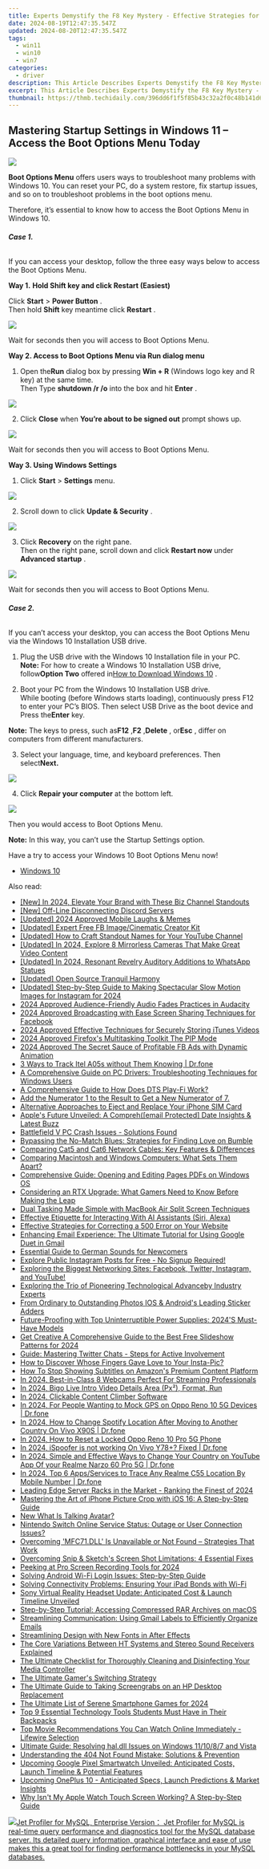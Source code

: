 ```yaml
---
title: Experts Demystify the F8 Key Mystery - Effective Strategies for Reinstating Safe Mode Access on Windows 10
date: 2024-08-19T12:47:35.547Z
updated: 2024-08-20T12:47:35.547Z
tags:
  - win11
  - win10
  - win7
categories:
  - driver
description: This Article Describes Experts Demystify the F8 Key Mystery - Effective Strategies for Reinstating Safe Mode Access on Windows 10
excerpt: This Article Describes Experts Demystify the F8 Key Mystery - Effective Strategies for Reinstating Safe Mode Access on Windows 10
thumbnail: https://thmb.techidaily.com/396dd6f1f5f85b43c32a2f0c48b141d6c784c244e29fb18f62cea6ab6fd668ed.jpg
---
```


## Mastering Startup Settings in Windows 11 – Access the Boot Options Menu Today

![](https://images.drivereasy.com/wp-content/uploads/2017/02/Untitled.png)

**Boot Options Menu** offers users ways to troubleshoot many problems with Windows 10\. You can reset your PC, do a system restore, fix startup issues, and so on to troubleshoot problems in the boot options menu.

 Therefore, it’s essential to know how to access the Boot Options Menu in Windows 10.

###### **Case 1.**

 If you can access your desktop, follow the three easy ways below to access the Boot Options Menu.

**Way 1\.**   **Hold Shift key and click Restart (Easiest)**

 Click **Start**  \> **Power Button** .  
 Then hold **Shift**  key meantime click **Restart** .

![](https://images.drivereasy.com/wp-content/uploads/2017/02/1-16.png)

Wait for seconds then you will access to Boot Options Menu.

**Way 2\. Access to Boot Options Menu via Run dialog menu**

 1) Open the**Run** dialog box by pressing **Win + R** (Windows logo key and R key) at the same time.  
 Then Type **shutdown /r /o**  into the box and hit **Enter** .

![](https://images.drivereasy.com/wp-content/uploads/2017/02/5-6.png)

 2) Click **Close**  when **You’re about to be signed out**  prompt shows up.

![](https://images.drivereasy.com/wp-content/uploads/2017/02/5-1-1.png)

Wait for seconds then you will access to Boot Options Menu.

**Way 3\. Using Windows Settings**

 1) Click **Start**  \> **Settings**  menu.

![](https://images.drivereasy.com/wp-content/uploads/2017/02/2-15.png)

 2) Scroll down to click **Update & Security** .

![](https://images.drivereasy.com/wp-content/uploads/2017/02/3-9.png)

 3) Click **Recovery**  on the right pane.  
 Then on the right pane, scroll down and click **Restart now**  under **Advanced startup** .

![](https://images.drivereasy.com/wp-content/uploads/2017/02/4-9.png)

Wait for seconds then you will access to Boot Options Menu.

###### **Case 2.**

 If you can’t access your desktop, you can access the Boot Options Menu via the Windows 10 Installation USB drive.

 1) Plug the USB drive with the Windows 10 Installation file in your PC.  
**Note:** For how to create a Windows 10 Installation USB drive, follow**Option Two** offered in[How to Download Windows 10](https://tools.techidaily.com/drivereasy/download/) .

 2) Boot your PC from the Windows 10 Installation USB drive.  
 While booting (before Windows starts loading), continuously press F12 to enter your PC’s BIOS. Then select USB Drive as the boot device and Press the**Enter** key.

**Note:** The keys to press, such as**F12** ,**F2** ,**Delete** , or**Esc** , differ on computers from different manufacturers.

 3) Select your language, time, and keyboard preferences. Then select**Next.**

![](https://images.drivereasy.com/wp-content/uploads/2017/02/7-5.png)

 4) Click **Repair your computer**  at the bottom left.

![](https://images.drivereasy.com/wp-content/uploads/2017/02/8-6.png)

Then you would access to Boot Options Menu.

**Note:** In this way, you can’t use the Startup Settings option.

Have a try to access your Windows 10 Boot Options Menu now!

* [Windows 10](https://tools.techidaily.com/drivereasy/download/)

<ins class="adsbygoogle"
     style="display:block"
     data-ad-format="autorelaxed"
     data-ad-client="ca-pub-7571918770474297"
     data-ad-slot="1223367746"></ins>



<ins class="adsbygoogle"
     style="display:block"
     data-ad-client="ca-pub-7571918770474297"
     data-ad-slot="8358498916"
     data-ad-format="auto"
     data-full-width-responsive="true"></ins>

<span class="atpl-alsoreadstyle">Also read:</span>
<div><ul>
<li><a href="https://facebook-video-share.techidaily.com/new-in-2024-elevate-your-brand-with-these-biz-channel-standouts/"><u>[New] In 2024, Elevate Your Brand with These Biz Channel Standouts</u></a></li>
<li><a href="https://discord-videos.techidaily.com/new-off-line-disconnecting-discord-servers/"><u>[New] Off-Line Disconnecting Discord Servers</u></a></li>
<li><a href="https://fox-helps.techidaily.com/updated-2024-approved-mobile-laughs-and-memes/"><u>[Updated] 2024 Approved  Mobile Laughs & Memes</u></a></li>
<li><a href="https://facebook-video-files.techidaily.com/updated-expert-free-fb-imagecinematic-creator-kit/"><u>[Updated] Expert Free FB Image/Cinematic Creator Kit</u></a></li>
<li><a href="https://facebook-record-videos.techidaily.com/updated-how-to-craft-standout-names-for-your-youtube-channel/"><u>[Updated] How to Craft Standout Names for Your YouTube Channel</u></a></li>
<li><a href="https://facebook-record-videos.techidaily.com/updated-in-2024-explore-8-mirrorless-cameras-that-make-great-video-content/"><u>[Updated] In 2024, Explore 8 Mirrorless Cameras That Make Great Video Content</u></a></li>
<li><a href="https://article-tips.techidaily.com/updated-in-2024-resonant-revelry-auditory-additions-to-whatsapp-statues/"><u>[Updated] In 2024, Resonant Revelry  Auditory Additions to WhatsApp Statues</u></a></li>
<li><a href="https://extra-approaches.techidaily.com/updated-open-source-tranquil-harmony/"><u>[Updated] Open Source Tranquil Harmony</u></a></li>
<li><a href="https://instagram-clips.techidaily.com/updated-step-by-step-guide-to-making-spectacular-slow-motion-images-for-instagram-for-2024/"><u>[Updated] Step-by-Step Guide to Making Spectacular Slow Motion Images for Instagram for 2024</u></a></li>
<li><a href="https://fox-direct.techidaily.com/2024-approved-audience-friendly-audio-fades-practices-in-audacity/"><u>2024 Approved  Audience-Friendly Audio Fades  Practices in Audacity</u></a></li>
<li><a href="https://facebook-video-content.techidaily.com/2024-approved-broadcasting-with-ease-screen-sharing-techniques-for-facebook/"><u>2024 Approved  Broadcasting with Ease  Screen Sharing Techniques for Facebook</u></a></li>
<li><a href="https://screen-mirroring-recording.techidaily.com/2024-approved-effective-techniques-for-securely-storing-itunes-videos/"><u>2024 Approved  Effective Techniques for Securely Storing iTunes Videos</u></a></li>
<li><a href="https://some-techniques.techidaily.com/2024-approved-firefoxs-multitasking-toolkit-the-pip-mode/"><u>2024 Approved  Firefox's Multitasking Toolkit  The PIP Mode</u></a></li>
<li><a href="https://facebook-video-files.techidaily.com/2024-approved-the-secret-sauce-of-profitable-fb-ads-with-dynamic-animation/"><u>2024 Approved  The Secret Sauce of Profitable FB Ads with Dynamic Animation</u></a></li>
<li><a href="https://android-location-track.techidaily.com/3-ways-to-track-itel-a05s-without-them-knowing-drfone-by-drfone-virtual-android/"><u>3 Ways to Track Itel A05s without Them Knowing | Dr.fone</u></a></li>
<li><a href="https://tech-haven.techidaily.com/a-comprehensive-guide-on-pc-drivers-troubleshooting-techniques-for-windows-users/"><u>A Comprehensive Guide on PC Drivers: Troubleshooting Techniques for Windows Users</u></a></li>
<li><a href="https://tech-recovery.techidaily.com/1722855928656-a-comprehensive-guide-to-how-does-dts-play-fi-work/"><u>A Comprehensive Guide to How Does DTS Play-Fi Work?</u></a></li>
<li><a href="https://tech-recovery.techidaily.com/1722866312192-add-the-numerator-1-to-the-result-to-get-a-new-numerator-of-7/"><u>Add the Numerator 1 to the Result to Get a New Numerator of 7.</u></a></li>
<li><a href="https://tech-recovery.techidaily.com/alternative-approaches-to-eject-and-replace-your-iphone-sim-card/"><u>Alternative Approaches to Eject and Replace Your iPhone SIM Card</u></a></li>
<li><a href="https://tech-recovery.techidaily.com/apples-future-unveiled-a-comprehemail-protected-date-insights-and-latest-buzz/"><u>Apple's Future Unveiled: A Compreh([email Protected] Date Insights & Latest Buzz</u></a></li>
<li><a href="https://win-blog.techidaily.com/1722996156645-battlefield-v-pc-crash-issues-solutions-found/"><u>Battlefield V PC Crash Issues - Solutions Found</u></a></li>
<li><a href="https://tech-recovery.techidaily.com/bypassing-the-no-match-blues-strategies-for-finding-love-on-bumble/"><u>Bypassing the No-Match Blues: Strategies for Finding Love on Bumble</u></a></li>
<li><a href="https://tech-recovery.techidaily.com/1722895947210-comparing-cat5-and-cat6-network-cables-key-features-and-differences/"><u>Comparing Cat5 and Cat6 Network Cables: Key Features & Differences</u></a></li>
<li><a href="https://tech-recovery.techidaily.com/comparing-macintosh-and-windows-computers-what-sets-them-apart/"><u>Comparing Macintosh and Windows Computers: What Sets Them Apart?</u></a></li>
<li><a href="https://tech-recovery.techidaily.com/comprehensive-guide-opening-and-editing-pages-pdfs-on-windows-os/"><u>Comprehensive Guide: Opening and Editing Pages PDFs on Windows OS</u></a></li>
<li><a href="https://tech-recovery.techidaily.com/considering-an-rtx-upgrade-what-gamers-need-to-know-before-making-the-leap/"><u>Considering an RTX Upgrade: What Gamers Need to Know Before Making the Leap</u></a></li>
<li><a href="https://tech-recovery.techidaily.com/dual-tasking-made-simple-with-macbook-air-split-screen-techniques/"><u>Dual Tasking Made Simple with MacBook Air Split Screen Techniques</u></a></li>
<li><a href="https://tech-savvy.techidaily.com/effective-etiquette-for-interacting-with-ai-assistants-siri-alexa/"><u>Effective Etiquette for Interacting With AI Assistants (Siri, Alexa)</u></a></li>
<li><a href="https://tech-recovery.techidaily.com/effective-strategies-for-correcting-a-500-error-on-your-website/"><u>Effective Strategies for Correcting a 500 Error on Your Website</u></a></li>
<li><a href="https://tech-recovery.techidaily.com/enhancing-email-experience-the-ultimate-tutorial-for-using-google-duet-in-gmail/"><u>Enhancing Email Experience: The Ultimate Tutorial for Using Google Duet in Gmail</u></a></li>
<li><a href="https://mondly-stories.techidaily.com/essential-guide-to-german-sounds-for-newcomers/"><u>Essential Guide to German Sounds for Newcomers</u></a></li>
<li><a href="https://tech-recovery.techidaily.com/explore-public-instagram-posts-for-free-no-signup-required/"><u>Explore Public Instagram Posts for Free - No Signup Required!</u></a></li>
<li><a href="https://win-forum.techidaily.com/1722915325819-exploring-the-biggest-networking-sites-facebook-twitter-instagram-and-youtube/"><u>Exploring the Biggest Networking Sites: Facebook, Twitter, Instagram, and YouTube!</u></a></li>
<li><a href="https://tech-recovery.techidaily.com/exploring-the-trio-of-pioneering-technological-advanceby-industry-experts/"><u>Exploring the Trio of Pioneering Technological Advanceby Industry Experts</u></a></li>
<li><a href="https://extra-lessons.techidaily.com/from-ordinary-to-outstanding-photos-ios-and-androids-leading-sticker-adders/"><u>From Ordinary to Outstanding Photos  IOS & Android's Leading Sticker Adders</u></a></li>
<li><a href="https://tech-recovery.techidaily.com/future-proofing-with-top-uninterruptible-power-supplies-2024s-must-have-models/"><u>Future-Proofing with Top Uninterruptible Power Supplies: 2024'S Must-Have Models</u></a></li>
<li><a href="https://some-techniques.techidaily.com/get-creative-a-comprehensive-guide-to-the-best-free-slideshow-patterns-for-2024/"><u>Get Creative  A Comprehensive Guide to the Best Free Slideshow Patterns for 2024</u></a></li>
<li><a href="https://tech-recovery.techidaily.com/guide-mastering-twitter-chats-steps-for-active-involvement/"><u>Guide: Mastering Twitter Chats - Steps for Active Involvement</u></a></li>
<li><a href="https://tech-recovery.techidaily.com/how-to-discover-whose-fingers-gave-love-to-your-insta-pic/"><u>How to Discover Whose Fingers Gave Love to Your Insta-Pic?</u></a></li>
<li><a href="https://tech-recovery.techidaily.com/how-to-stop-showing-subtitles-on-amazons-premium-content-platform/"><u>How To Stop Showing Subtitles on Amazon's Premium Content Platform</u></a></li>
<li><a href="https://extra-tips.techidaily.com/in-2024-best-in-class-8-webcams-perfect-for-streaming-professionals/"><u>In 2024, Best-in-Class 8 Webcams Perfect For Streaming Professionals</u></a></li>
<li><a href="https://facebook-video-recording.techidaily.com/in-2024-bigo-live-intro-video-details-area-px-format-run/"><u>In 2024, Bigo Live Intro Video Details  Area (Px²), Format, Run</u></a></li>
<li><a href="https://extra-information.techidaily.com/in-2024-clickable-content-climber-software/"><u>In 2024, Clickable Content Climber Software</u></a></li>
<li><a href="https://android-location.techidaily.com/in-2024-for-people-wanting-to-mock-gps-on-oppo-reno-10-5g-devices-drfone-by-drfone-virtual/"><u>In 2024, For People Wanting to Mock GPS on Oppo Reno 10 5G Devices | Dr.fone</u></a></li>
<li><a href="https://review-topics.techidaily.com/in-2024-how-to-change-spotify-location-after-moving-to-another-country-on-vivo-x90s-drfone-by-drfone-virtual-android/"><u>In 2024, How to Change Spotify Location After Moving to Another Country On Vivo X90S | Dr.fone</u></a></li>
<li><a href="https://easy-unlock-android.techidaily.com/in-2024-how-to-reset-a-locked-oppo-reno-10-pro-5g-phone-by-drfone-android/"><u>In 2024, How to Reset a Locked Oppo Reno 10 Pro 5G Phone</u></a></li>
<li><a href="https://phone-solutions.techidaily.com/in-2024-ispoofer-is-not-working-on-vivo-y78plus-fixed-drfone-by-drfone-virtual-android/"><u>In 2024, iSpoofer is not working On Vivo Y78+? Fixed | Dr.fone</u></a></li>
<li><a href="https://location-social.techidaily.com/in-2024-simple-and-effective-ways-to-change-your-country-on-youtube-app-of-your-realme-narzo-60-pro-5g-drfone-by-drfone-virtual-android/"><u>In 2024, Simple and Effective Ways to Change Your Country on YouTube App Of your Realme Narzo 60 Pro 5G | Dr.fone</u></a></li>
<li><a href="https://android-location-track.techidaily.com/in-2024-top-6-appsservices-to-trace-any-realme-c55-location-by-mobile-number-drfone-by-drfone-virtual-android/"><u>In 2024, Top 6 Apps/Services to Trace Any Realme C55 Location By Mobile Number | Dr.fone</u></a></li>
<li><a href="https://tech-recovery.techidaily.com/leading-edge-server-racks-in-the-market-ranking-the-finest-of-2024/"><u>Leading Edge Server Racks in the Market - Ranking the Finest of 2024</u></a></li>
<li><a href="https://tech-recovery.techidaily.com/mastering-the-art-of-iphone-picture-crop-with-ios-16-a-step-by-step-guide/"><u>Mastering the Art of iPhone Picture Crop with iOS 16: A Step-by-Step Guide</u></a></li>
<li><a href="https://ai-topics.techidaily.com/new-what-is-talking-avatar/"><u>New What Is Talking Avatar?</u></a></li>
<li><a href="https://tech-recovery.techidaily.com/nintendo-switch-online-service-status-outage-or-user-connection-issues/"><u>Nintendo Switch Online Service Status: Outage or User Connection Issues?</u></a></li>
<li><a href="https://tech-recovery.techidaily.com/overcoming-mfc71dll-is-unavailable-or-not-found-strategies-that-work/"><u>Overcoming 'MFC71.DLL' Is Unavailable or Not Found – Strategies That Work</u></a></li>
<li><a href="https://win11.techidaily.com/1719367274054-overcoming-snip-and-sketchs-screen-shot-limitations-4-essential-fixes/"><u>Overcoming Snip & Sketch's Screen Shot Limitations: 4 Essential Fixes</u></a></li>
<li><a href="https://visual-screen-recording.techidaily.com/peeking-at-pro-screen-recording-tools-for-2024/"><u>Peeking at Pro Screen Recording Tools for 2024</u></a></li>
<li><a href="https://tech-recovery.techidaily.com/solving-android-wi-fi-login-issues-step-by-step-guide/"><u>Solving Android Wi-Fi Login Issues: Step-by-Step Guide</u></a></li>
<li><a href="https://tech-recovery.techidaily.com/solving-connectivity-problems-ensuring-your-ipad-bonds-with-wi-fi/"><u>Solving Connectivity Problems: Ensuring Your iPad Bonds with Wi-Fi</u></a></li>
<li><a href="https://tech-recovery.techidaily.com/sony-virtual-reality-headset-update-anticipated-cost-and-launch-timeline-unveiled/"><u>Sony Virtual Reality Headset Update: Anticipated Cost & Launch Timeline Unveiled</u></a></li>
<li><a href="https://tech-recovery.techidaily.com/step-by-step-tutorial-accessing-compressed-rar-archives-on-macos/"><u>Step-by-Step Tutorial: Accessing Compressed RAR Archives on macOS</u></a></li>
<li><a href="https://tech-recovery.techidaily.com/streamlining-communication-using-gmail-labels-to-efficiently-organize-emails/"><u>Streamlining Communication: Using Gmail Labels to Efficiently Organize Emails</u></a></li>
<li><a href="https://extra-lessons.techidaily.com/streamlining-design-with-new-fonts-in-after-effects/"><u>Streamlining Design with New Fonts in After Effects</u></a></li>
<li><a href="https://tech-recovery.techidaily.com/the-core-variations-between-ht-systems-and-stereo-sound-receivers-explained/"><u>The Core Variations Between HT Systems and Stereo Sound Receivers Explained</u></a></li>
<li><a href="https://tech-recovery.techidaily.com/the-ultimate-checklist-for-thoroughly-cleaning-and-disinfecting-your-media-controller/"><u>The Ultimate Checklist for Thoroughly Cleaning and Disinfecting Your Media Controller</u></a></li>
<li><a href="https://games-able.techidaily.com/the-ultimate-gamers-switching-strategy/"><u>The Ultimate Gamer's Switching Strategy</u></a></li>
<li><a href="https://tech-recovery.techidaily.com/the-ultimate-guide-to-taking-screengrabs-on-an-hp-desktop-replacement/"><u>The Ultimate Guide to Taking Screengrabs on an HP Desktop Replacement</u></a></li>
<li><a href="https://screen-sharing-recording.techidaily.com/the-ultimate-list-of-serene-smartphone-games-for-2024/"><u>The Ultimate List of Serene Smartphone Games for 2024</u></a></li>
<li><a href="https://tech-recovery.techidaily.com/top-9-essential-technology-tools-students-must-have-in-their-backpacks/"><u>Top 9 Essential Technology Tools Students Must Have in Their Backpacks</u></a></li>
<li><a href="https://tech-recovery.techidaily.com/top-movie-recommendations-you-can-watch-online-immediately-lifewire-selection/"><u>Top Movie Recommendations You Can Watch Online Immediately - Lifewire Selection</u></a></li>
<li><a href="https://tech-recovery.techidaily.com/ultimate-guide-resolving-haldll-issues-on-windows-111087-and-vista/"><u>Ultimate Guide: Resolving hal.dll Issues on Windows 11/10/8/7 and Vista</u></a></li>
<li><a href="https://tech-recovery.techidaily.com/understanding-the-404-not-found-mistake-solutions-and-prevention/"><u>Understanding the 404 Not Found Mistake: Solutions & Prevention</u></a></li>
<li><a href="https://tech-recovery.techidaily.com/upcoming-google-pixel-smartwatch-unveiled-anticipated-costs-launch-timeline-and-potential-features/"><u>Upcoming Google Pixel Smartwatch Unveiled: Anticipated Costs, Launch Timeline & Potential Features</u></a></li>
<li><a href="https://tech-recovery.techidaily.com/upcoming-oneplus-10-anticipated-specs-launch-predictions-and-market-insights/"><u>Upcoming OnePlus 10 - Anticipated Specs, Launch Predictions & Market Insights</u></a></li>
<li><a href="https://tech-recovery.techidaily.com/why-isnt-my-apple-watch-touch-screen-working-a-step-by-step-guide/"><u>Why Isn't My Apple Watch Touch Screen Working? A Step-by-Step Guide</u></a></li>
</ul></div>

<!-- affiliate ads begin -->
<a href="https://secure.2checkout.com/order/checkout.php?PRODS=4576829&QTY=1&AFFILIATE=108875&CART=1"><img src="https://secure.avangate.com/images/merchant/9e740b84bb48a64dde25061566299467/products/copy_1_jp_box_big.png" border="0">Jet Profiler for MySQL, Enterprise Version： Jet Profiler for MySQL is real-time query performance and diagnostics tool for the MySQL database server. Its detailed query information, graphical interface and ease of use makes this a great tool for finding performance bottlenecks in your MySQL databases. </a>
<!-- affiliate ads end -->